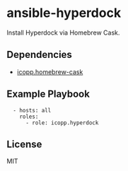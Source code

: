 # ansible-hyperdock

Install Hyperdock via Homebrew Cask.

## Dependencies

* [icopp.homebrew-cask](https://github.com/icopp/ansible-homebrew-cask)

## Example Playbook

```
  - hosts: all
    roles:
      - role: icopp.hyperdock
```

## License

MIT
